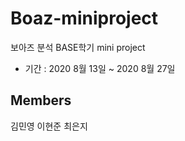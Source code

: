 # Boaz-miniproject
보아즈 분석 BASE학기 mini project

- 기간 : 2020 8월 13일 ~ 2020 8월 27일


## Members
김민영 이현준 최은지
